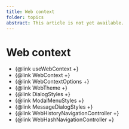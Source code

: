 ```yaml
---
title: Web context
folder: topics
abstract: This article is not yet available.
---
```


# Web context

- {@link useWebContext +}
- {@link WebContext +}
- {@link WebContextOptions +}
- {@link WebTheme +}
- {@link DialogStyles +}
- {@link ModalMenuStyles +}
- {@link MessageDialogStyles +}
- {@link WebHistoryNavigationController +}
- {@link WebHashNavigationController +}
